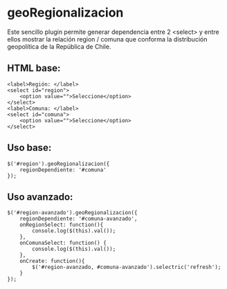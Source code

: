 geoRegionalizacion
==================

Este sencillo plugin permite generar dependencia entre 2 &lt;select&gt; y entre ellos mostrar la relación region / comuna que conforma la distribución geopolítica de la República de Chile.

HTML base:
-------
	<label>Región: </label>
	<select id="region">
		<option value="">Seleccione</option>
	</select>
	<label>Comuna: </label>
	<select id="comuna">
		<option value="">Seleccione</option>
	</select>


Uso base:
-------
	$('#region').geoRegionalizacion({
   		regionDependiente: '#comuna'
	});

Uso avanzado:
-------
	$('#region-avanzado').geoRegionalizacion({
   		regionDependiente: '#comuna-avanzado',
      	onRegionSelect: function(){
      		console.log($(this).val());
   		},
   		onComunaSelect: function() {
      		console.log($(this).val());
   		},
   		onCreate: function(){
      		$('#region-avanzado, #comuna-avanzado').selectric('refresh');
   		}
	});


